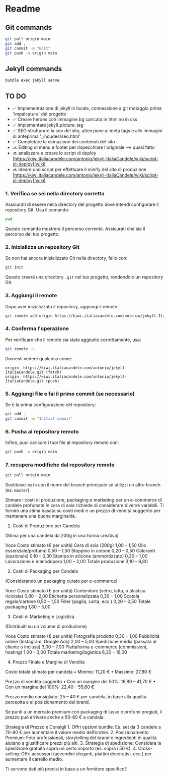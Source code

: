 # Readme

## Git commands

```bash
git pull origin main
git add .
git commit -m "Edit"
git push -u origin main
```
## Jekyll commands
```bash
bundle exec jekyll serve
```


## TO DO

- ✅ Implementazione di jekyll in locale, connessione a git motaggio prima 'impalcatura' del progetto
- ✅ Creare heroes con immagine bg caricata in html no in css
- ✅ implementare jekyll_picture_tag
- ✅ SEO strutturare la seo del sito, attenzione ai meta tags e alle immagini di anteprima '_incudes/seo.html'
- ✅ Completare la clonazione dei contenuti del sito
- 🔜 Editing di menu e footer per rispecchiare l'originale --> quasi fatto
- 🔜 analizzare e creare lo script di deploy [https://kiwi.italiacandele.com/antonio/jekyll-ItaliaCandele/wiki/script-di-deploy](wiki)
- 🔜 Ideare uno script per effettuare il minify del sito di produzione [https://kiwi.italiacandele.com/antonio/jekyll-ItaliaCandele/wiki/script-di-deploy](wiki)

### 1. Verifica se sei nella directory corretta
Assicurati di essere nella directory del progetto dove intendi configurare il repository Git. Usa il comando:
```bash
pwd
```
Questo comando mostrerà il percorso corrente. Assicurati che sia il percorso del tuo progetto.

### 2. Inizializza un repository Git
Se non hai ancora inizializzato Git nella directory, fallo con:
```bash
git init
```
Questo creerà una directory `.git` nel tuo progetto, rendendolo un repository Git.

### 3. Aggiungi il remote
Dopo aver inizializzato il repository, aggiungi il remote:
```bash
git remote add origin https://kiwi.italiacandele.com/antonio/jekyll-ItaliaCandele.git
```

### 4. Conferma l'operazione
Per verificare che il remote sia stato aggiunto correttamente, usa:
```bash
git remote -v
```
Dovresti vedere qualcosa come:
```
origin  https://kiwi.italiacandele.com/antonio/jekyll-ItaliaCandele.git (fetch)
origin  https://kiwi.italiacandele.com/antonio/jekyll-ItaliaCandele.git (push)
```

### 5. Aggiungi file e fai il primo commit (se necessario)
Se è la prima configurazione del repository:
```bash
git add .
git commit -m "Initial commit"
```

### 6. Pusha al repository remoto
Infine, puoi caricare i tuoi file al repository remoto con:
```bash
git push -u origin main
```
### 7. recupera modifiche dal repository remoto

```bash
git pull origin main
```

Sostituisci `main` con il nome del branch principale se utilizzi un altro branch (es. `master`).

Stimare i costi di produzione, packaging e marketing per un e-commerce di candele profumate in cera di soia richiede di considerare diverse variabili. Ti fornirò una stima basata su costi medi e un prezzo di vendita suggerito per mantenere una buona marginalità.

1. Costi di Produzione per Candela

(Stima per una candela da 200g in una forma creativa)

Voce	Costo stimato (€ per unità)
Cera di soia (200g)	1,00 – 1,50
Olio essenziale/profumo	0,50 – 1,50
Stoppino in cotone	0,20 – 0,50
Coloranti (opzionale)	0,10 – 0,30
Stampo in silicone (ammortizzato)	0,30 – 1,00
Lavorazione e manodopera	1,00 – 2,00
Totale produzione	3,10 – 6,80

2. Costi di Packaging per Candela

(Considerando un packaging curato per e-commerce)

Voce	Costo stimato (€ per unità)
Contenitore (vetro, latta, o plastica riciclata)	0,80 – 2,00
Etichetta personalizzata	0,30 – 1,00
Scatola regalo/cartone	0,50 – 1,50
Filler (paglia, carta, ecc.)	0,20 – 0,50
Totale packaging	1,80 – 5,00

3. Costi di Marketing e Logistica

(Distribuiti su un volume di produzione)

Voce	Costo stimato (€ per unità)
Fotografia prodotto	0,30 – 1,00
Pubblicità online (Instagram, Google Ads)	2,00 – 5,00
Spedizione media (passata al cliente o inclusa)	3,00 – 7,00
Piattaforma e-commerce (commissioni, hosting)	1,00 – 3,00
Totale marketing/logistica	6,30 – 16,00

4. Prezzo Finale e Margine di Vendita

Costo totale stimato per candela
	•	Minimo: 11,20 €
	•	Massimo: 27,80 €

Prezzo di vendita suggerito
	•	Con un margine del 50%: 16,80 – 41,70 €
	•	Con un margine del 100%: 22,40 – 55,60 €

Prezzo medio consigliato: 25 – 40 € per candela, in base alla qualità percepita e al posizionamento del brand.

Se punti a un mercato premium con packaging di lusso e profumi pregiati, il prezzo può arrivare anche a 50-60 € a candela.

Strategia di Prezzo e Consigli
	1.	Offri opzioni bundle: Es. set da 3 candele a 70-90 € per aumentare il valore medio dell’ordine.
	2.	Posizionamento Premium: Foto professionali, storytelling del brand e ingredienti di qualità aiutano a giustificare prezzi più alti.
	3.	Strategia di spedizione: Considera la spedizione gratuita sopra un certo importo (es. sopra i 50 €).
	4.	Cross-selling: Offri accessori (accendini eleganti, piattini decorativi, ecc.) per aumentare il carrello medio.

Ti servono dati più precisi in base a un fornitore specifico?

